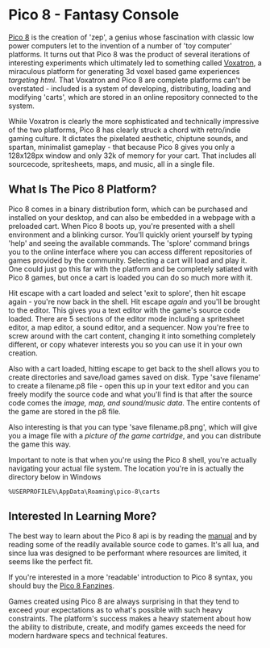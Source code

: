 # Pico 8 - Fantasy Console

[Pico 8](https://www.lexaloffle.com/pico-8.php) is the creation of 'zep', a genius whose fascination with classic low power computers let to the invention of a number of 'toy computer' platforms. It turns out that Pico 8 was the product of several iterations of interesting experiments which ultimately led to something called [Voxatron](https://www.lexaloffle.com/voxatron.php), a miraculous platform for generating 3d voxel based game experiences _targeting html_. That Voxatron and Pico 8 are complete platforms can't be overstated - included is a system of developing, distributing, loading and modifying 'carts', which are stored in an online repository connected to the system.

While Voxatron is clearly the more sophisticated and technically impressive of the two platforms, Pico 8 has clearly struck a chord with retro/indie gaming culture. It dictates the pixelated aesthetic, chiptune sounds, and spartan, minimalist gameplay - that because Pico 8 gives you only a 128x128px window and only 32k of memory for your cart. That includes all sourcecode, spritesheets, maps, and music, all in a single file.

## What Is The Pico 8 Platform?

Pico 8 comes in a binary distribution form, which can be purchased and installed on your desktop, and can also be embedded in a webpage with a preloaded cart. When Pico 8 boots up, you're presented with a shell environment and a blinking cursor. You'll quickly orient yourself by typing 'help' and seeing the available commands. The 'splore' command brings you to the online interface where you can access different repositories of games provided by the community. Selecting a cart will load and play it. One could just go this far with the platform and be completely satiated with Pico 8 games, but once a cart is loaded you can do so much more with it.

Hit escape with a cart loaded and select 'exit to splore', then hit escape again - you're now back in the shell. Hit escape _again_ and you'll be brought to the editor. This gives you a text editor with the game's source code loaded. There are 5 sections of the editor mode including a spritesheet editor, a map editor, a sound editor, and a sequencer. Now you're free to screw around with the cart content, changing it into something completely different, or copy whatever interests you so you can use it in your own creation.

Also with a cart loaded, hitting escape to get back to the shell allows you to create directories and save/load games saved on disk. Type 'save filename' to create a filename.p8 file - open this up in your text editor and you can freely modify the source code and what you'll find is that after the source code comes the _image, map, and sound/music data_. The entire contents of the game are stored in the p8 file.

Also interesting is that you can type 'save filename.p8.png', which will give you a image file with a _picture of the game cartridge_, and you can distribute the game this way.

Important to note is that when you're using the Pico 8 shell, you're actually navigating your actual file system. The location you're in is actually the directory below in Windows

	%USERPROFILE%\AppData\Roaming\pico-8\carts

## Interested In Learning More?

The best way to learn about the Pico 8 api is by reading the [manual](https://www.lexaloffle.com/pico-8.php?page=manual) and by reading some of the readily available source code to games. It's all lua, and since lua was designed to be performant where resources are limited, it seems like the perfect fit.

If you're interested in a more 'readable' introduction to Pico 8 syntax, you should buy the [Pico 8 Fanzines](https://sectordub.itch.io/pico-8-fanzine-1).

Games created using Pico 8 are always surprising in that they tend to exceed your expectations as to what's possible with such heavy constraints. The platform's success makes a heavy statement about how the ability to distribute, create, and modify games exceeds the need for modern hardware specs and technical features.
